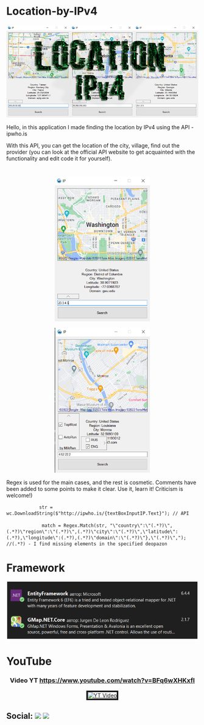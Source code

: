 # Location-by-IPv4
<p align="center">
<img src="https://github.com/MilkRen/Location-by-IPv4/blob/master/Ip/Logo.png?raw=true"></p>
Hello, in this application I made finding the location by IPv4 using the API - ipwho.is

 With this API, you can get the location of the city, village, find out the provider (you can look at the official API website to get acquainted with the functionality and edit code it for yourself).

#

<p align="center">
<img src="https://raw.githubusercontent.com/MilkRen/Location-by-IPv4/master/img_github/Screenshot1.png" width=250 height=380></p>

<p align="center">
<img src="https://raw.githubusercontent.com/MilkRen/Location-by-IPv4/master/img_github/Screenshot2.png" width=250 height=380></p>


Regex is used for the main cases, and the rest is cosmetic. Comments have been added to some points to make it clear. 
Use it, learn it! Criticism is welcome!)

```text
            str = wc.DownloadString($"http://ipwho.is/{textBoxInputIP.Text}"); // API
            
             match = Regex.Match(str, "\"country\":\"(.*?)\",(.*?)\"region\":\"(.*?)\",(.*?)\"city\":\"(.*?)\",\"latitude\":(.*?),\"longitude\":(.*?),(.*?)\"domain\":\"(.*?)\"},\"(.*?)\","); //(.*?) - I find missing elements in the specified deopazon

```

# Framework
<p align="center">
<img src="https://raw.githubusercontent.com/MilkRen/Location-by-IPv4/master/img_github/Screenshot3.png" width=500 height=150></p>

#  YouTube 

### <p align="center">Video YT https://www.youtube.com/watch?v=BFq6wXHKxfI </p>

<p align="center">
<a href="https://www.youtube.com/watch?v=BFq6wXHKxfI" target="_blank"><img src="https://img.youtube.com/vi/BFq6wXHKxfI/0.jpg" 
alt="YT Video" width="240" height="180" border="4" /></a> 
</p>

## Social: [![](https://img.shields.io/badge/YouTube-090909??style=for-the-badge&logo=youtube&logoColor=FF0000)](https://www.youtube.com/channel/UCB_7Js6N4JMTnhu9gshcZQw) [![](https://img.shields.io/badge/telegram-090909??style=for-the-badge&logo=telegram&)](https://t.me/MilkRen)